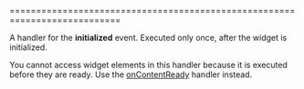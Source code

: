 <!--merge--><!--/merge-->
===========================================================================

<!--shortDescription-->
A handler for the **initialized** event. Executed only once, after the widget is initialized. 
<!--/shortDescription-->

<!--fullDescription-->
You cannot access widget elements in this handler because it is executed before they are ready. Use the [onContentReady]({basewidgetpath}/Configuration/#onContentReady) handler instead.
<!--/fullDescription-->

<!--handmade--><!--/handmade-->
